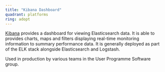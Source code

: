 ```yaml
---
title: "Kibana Dashboard"
quadrant: platforms
ring: adopt
---
```


[Kibana](https://www.elastic.co/kibana/kibana-dashboard) provides a dashboard for
viewing Elasticsearch data. It is able to provides charts, maps and filters
displaying real-time monitoring information to summary performance data.
It is generally deployed as part of the ELK stack alongside Elasticsearch and
Logstash.

Used in production by various teams in the User Programme Software group.
